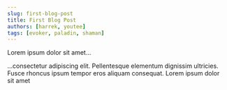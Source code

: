 ```yaml
---
slug: first-blog-post
title: First Blog Post
authors: [harrek, youtee]
tags: [evoker, paladin, shaman]
---
```


Lorem ipsum dolor sit amet...

<!-- truncate -->

...consectetur adipiscing elit. Pellentesque elementum dignissim ultricies. Fusce rhoncus ipsum tempor eros aliquam consequat. Lorem ipsum dolor sit amet
